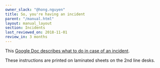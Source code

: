 ```yaml
---
owner_slack: "@hong.nguyen"
title: So, you're having an incident
parent: "/manual.html"
layout: manual_layout
section: Incidents
last_reviewed_on: 2018-11-01
review_in: 3 months
---
```


This [Google Doc describes what to do in case of an incident][doc].

These instructions are printed on laminated sheets on the 2nd line desks.

[doc]: https://docs.google.com/document/d/1ty12B5eBWB9YSfnD9xY1mr5rtTQxdNxRdmEGgibilN0/edit
